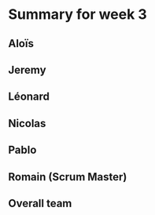 # Summary for week 3


## Aloïs

## Jeremy

## Léonard

## Nicolas

## Pablo

## Romain (Scrum Master)


## Overall team
